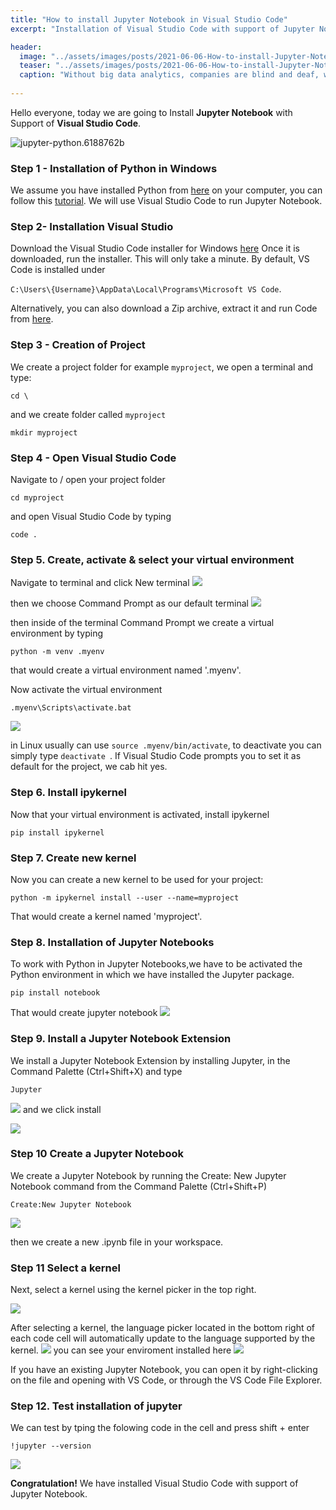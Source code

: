 ```yaml
---
title: "How to install Jupyter Notebook in Visual Studio Code"
excerpt: "Installation of Visual Studio Code with support of Jupyter Notebook."

header:
  image: "../assets/images/posts/2021-06-06-How-to-install-Jupyter-Notebook-in-Visual-Studio-Code/clement.jpg"
  teaser: "../assets/images/posts/2021-06-06-How-to-install-Jupyter-Notebook-in-Visual-Studio-Code/clement.jpg"
  caption: "Without big data analytics, companies are blind and deaf, wandering out onto the web like deer on a freeway.- Geoffrey Moore"
  
---
```


Hello everyone, today we are going to Install **Jupyter Notebook** with Support of **Visual Studio Code**.



![jupyter-python.6188762b](../assets/images/posts/2021-06-06-How-to-install-Jupyter-Notebook-in-Visual-Studio-Code/jupyter-python.6188762b.png)

### Step 1 - Installation of Python in Windows 

We assume you have installed Python from [here](https://www.python.org/downloads/windows/)  on your computer, you can follow this [tutorial]( https://ruslanmv.com/blog/Python3-in-Windows-with-Ubuntu).  We will use Visual Studio Code to run Jupyter Notebook. 

### Step 2- Installation Visual Studio 

Download the Visual Studio Code installer for Windows [here](https://go.microsoft.com/fwlink/?LinkID=534107)
Once it is downloaded, run the installer. This will only take a minute. By default, VS Code is installed under 

`C:\Users\{Username}\AppData\Local\Programs\Microsoft VS Code`.

Alternatively, you can also download a Zip archive, extract it and run Code from [here](https://code.visualstudio.com/docs/?dv=winzip).

### Step 3 - Creation of Project

We create a project folder for example `myproject`, we open a terminal and type:

```
cd \
```

and we create folder called `myproject`

```
mkdir myproject
```

### Step 4 - Open Visual Studio Code

Navigate to / open your project folder 

```
cd myproject
```

and  open Visual Studio Code by typing

```
code .
```

### Step 5. Create, activate & select your virtual environment

Navigate to terminal and click New terminal
![](../assets/images/posts/2021-06-06-How-to-install-Jupyter-Notebook-in-Visual-Studio-Code/20230519122826.png)

then we choose Command Prompt as our default terminal
![](../assets/images/posts/2021-06-06-How-to-install-Jupyter-Notebook-in-Visual-Studio-Code/20230519123632.png)


then inside  of the terminal Command Prompt we create a virtual environment by typing

```
python -m venv .myenv
```

that would create a virtual environment named '.myenv'.


Now activate the virtual environment 

```
.myenv\Scripts\activate.bat
```

![](../assets/images/posts/2021-06-06-How-to-install-Jupyter-Notebook-in-Visual-Studio-Code/20230519124903.png)


in Linux usually can use  `source .myenv/bin/activate`, to deactivate you can simply type `deactivate `.
If Visual Studio Code prompts you to set it as default for the project, we cab hit yes.

### Step 6. Install ipykernel

Now that your virtual environment is activated, install ipykernel

```
pip install ipykernel
```

###  Step 7. Create new kernel

Now you can create a new kernel to be used for your project:

```
python -m ipykernel install --user --name=myproject
```

That would create a kernel named 'myproject'.


###  Step 8. Installation of Jupyter Notebooks

To work with Python in Jupyter Notebooks,we have to be  activated the Python environment in which we have installed the Jupyter package.

```
pip install notebook
```

That would create jupyter notebook
![](../assets/images/posts/2021-06-06-How-to-install-Jupyter-Notebook-in-Visual-Studio-Code/20230519125452.png)


### Step 9. Install a Jupyter Notebook Extension

We install  a Jupyter Notebook Extension by installing
Jupyter, in the Command Palette (Ctrl+Shift+X) and type

```
Jupyter
```

![](../assets/images/posts/2021-06-06-How-to-install-Jupyter-Notebook-in-Visual-Studio-Code/20230519135702.png)
and we click install

![](../assets/images/posts/2021-06-06-How-to-install-Jupyter-Notebook-in-Visual-Studio-Code/20230519135818.png)

### Step 10 Create a Jupyter Notebook

We create a Jupyter Notebook by running the Create: New Jupyter Notebook command from the Command Palette (Ctrl+Shift+P) 

```
Create:New Jupyter Notebook
```

![](../assets/images/posts/2021-06-06-How-to-install-Jupyter-Notebook-in-Visual-Studio-Code/20230519134645.png)

then we create a new .ipynb file in your workspace.

### Step 11 Select a kernel 

Next, select a kernel using the kernel picker in the top right. 

![](../assets/images/posts/2021-06-06-How-to-install-Jupyter-Notebook-in-Visual-Studio-Code/20230519140542.png)

After selecting a kernel, the language picker located in the bottom right of each code cell will automatically update to the language supported by the kernel.
![](../assets/images/posts/2021-06-06-How-to-install-Jupyter-Notebook-in-Visual-Studio-Code/20230519140631.png)
you can see your enviroment installed here
![](../assets/images/posts/2021-06-06-How-to-install-Jupyter-Notebook-in-Visual-Studio-Code/20230519140704.png)

If you have an existing Jupyter Notebook, you can open it by right-clicking on the file and opening with VS Code, or through the VS Code File Explorer.

### Step 12. Test installation of jupyter

We can test by tping the folowing code in the cell and press shift + enter

```
!jupyter --version
```

![](../assets/images/posts/2021-06-06-How-to-install-Jupyter-Notebook-in-Visual-Studio-Code/20230519141302.png)

**Congratulation!** We have installed Visual Studio Code with support of Jupyter Notebook.